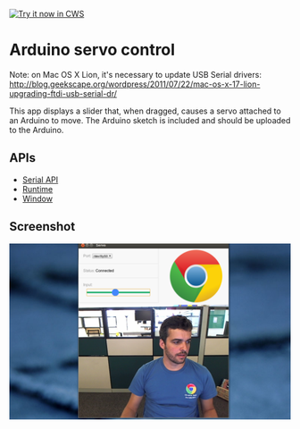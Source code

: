 <a target="_blank" href="https://chrome.google.com/webstore/detail/lhedgapiolhajjkgokaplenafmdppmak">![Try it now in CWS](https://raw.github.com/GoogleChrome/chrome-extensions-samples/main/_archive/apps/tryitnowbutton.png "Click here to install this sample from the Chrome Web Store")</a>


# Arduino servo control

Note: on Mac OS X Lion, it's necessary to update USB Serial drivers:
http://blog.geekscape.org/wordpress/2011/07/22/mac-os-x-17-lion-upgrading-ftdi-usb-serial-dr/

This app displays a slider that, when dragged, causes a servo attached to an Arduino to move. The Arduino sketch is included and should be uploaded to the Arduino.

## APIs

* [Serial API](http://developer.chrome.com/apps/app.hardware.html#serial)
* [Runtime](https://developer.chrome.com/docs/extensions/reference/app_runtime)
* [Window](https://developer.chrome.com/docs/extensions/reference/app_window)

## Screenshot
![screenshot](/_archive/apps/samples/servo/assets/screenshot_1280_800.png)

